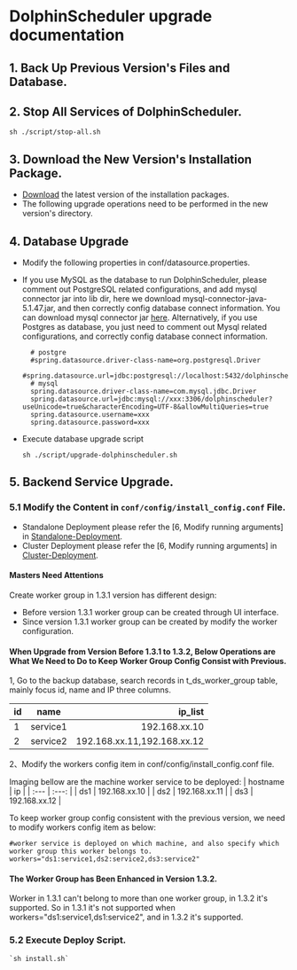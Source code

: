 
# DolphinScheduler upgrade documentation

## 1. Back Up Previous Version's Files and Database.

## 2. Stop All Services of DolphinScheduler.

 `sh ./script/stop-all.sh`

## 3. Download the New Version's Installation Package.

- [Download](/en-us/download/download.html) the latest version of the installation packages.
- The following upgrade operations need to be performed in the new version's directory.

## 4. Database Upgrade
- Modify the following properties in conf/datasource.properties.

- If you use MySQL as the database to run DolphinScheduler, please comment out PostgreSQL related configurations, and add mysql connector jar into lib dir, here we download mysql-connector-java-5.1.47.jar, and then correctly config database connect information. You can download mysql connector jar [here](https://downloads.MySQL.com/archives/c-j/). Alternatively, if you use Postgres as database, you just need to comment out Mysql related configurations, and correctly config database connect information.

    ```properties
      # postgre
      #spring.datasource.driver-class-name=org.postgresql.Driver
      #spring.datasource.url=jdbc:postgresql://localhost:5432/dolphinscheduler
      # mysql
      spring.datasource.driver-class-name=com.mysql.jdbc.Driver
      spring.datasource.url=jdbc:mysql://xxx:3306/dolphinscheduler?useUnicode=true&characterEncoding=UTF-8&allowMultiQueries=true
      spring.datasource.username=xxx
      spring.datasource.password=xxx
    ```

- Execute database upgrade script

    `sh ./script/upgrade-dolphinscheduler.sh`

## 5. Backend Service Upgrade.

### 5.1 Modify the Content in `conf/config/install_config.conf` File.
- Standalone Deployment please refer the [6, Modify running arguments] in [Standalone-Deployment](/en-us/docs/1.3.9/user_doc/standalone-deployment.html).
- Cluster Deployment please refer the [6, Modify running arguments] in [Cluster-Deployment](/en-us/docs/1.3.9/user_doc/cluster-deployment.html).

#### Masters Need Attentions
Create worker group in 1.3.1 version has different design: 

- Before version 1.3.1 worker group can be created through UI interface.
- Since version 1.3.1 worker group can be created by modify the worker configuration. 

#### When Upgrade from Version Before 1.3.1 to 1.3.2, Below Operations are What We Need to Do to Keep Worker Group Config Consist with Previous.

1, Go to the backup database, search records in t_ds_worker_group table, mainly focus id, name and IP three columns.

| id | name | ip_list    |
| :---         |     :---:      |          ---: |
| 1   | service1     | 192.168.xx.10    |
| 2   | service2     | 192.168.xx.11,192.168.xx.12      |

2、Modify the workers config item in conf/config/install_config.conf file.

Imaging bellow are the machine worker service to be deployed:
| hostname | ip |
| :---  | :---:  |
| ds1   | 192.168.xx.10     |
| ds2   | 192.168.xx.11     |
| ds3   | 192.168.xx.12     |

To keep worker group config consistent with the previous version, we need to modify workers config item as below:

```shell
#worker service is deployed on which machine, and also specify which worker group this worker belongs to. 
workers="ds1:service1,ds2:service2,ds3:service2"
```

#### The Worker Group has Been Enhanced in Version 1.3.2.
Worker in 1.3.1 can't belong to more than one worker group, in 1.3.2 it's supported. So in 1.3.1 it's not supported when workers="ds1:service1,ds1:service2", and in 1.3.2 it's supported. 
  
### 5.2 Execute Deploy Script.
```shell
`sh install.sh`
```


